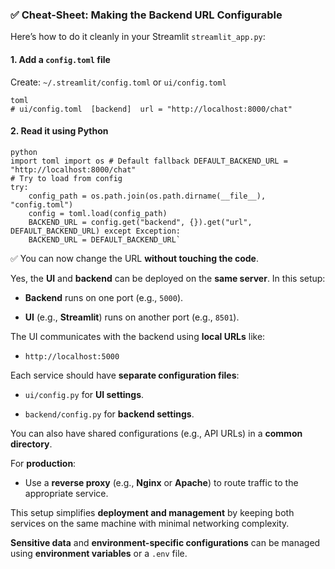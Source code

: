 
### ✅  **Cheat-Sheet: Making the Backend URL Configurable**

Here’s how to do it cleanly in your Streamlit  `streamlit_app.py`:

#### 1. Add a  `config.toml`  file

Create:  `~/.streamlit/config.toml`  or  `ui/config.toml`

    toml
    # ui/config.toml  [backend]  url = "http://localhost:8000/chat"

#### 2. Read it using Python

    python
    import toml import os # Default fallback DEFAULT_BACKEND_URL = "http://localhost:8000/chat"
    # Try to load from config
    try:
        config_path = os.path.join(os.path.dirname(__file__), "config.toml")
        config = toml.load(config_path)
        BACKEND_URL = config.get("backend", {}).get("url", DEFAULT_BACKEND_URL) except Exception:
        BACKEND_URL = DEFAULT_BACKEND_URL`

✅ You can now change the URL  **without touching the code**.


Yes, the  **UI**  and  **backend**  can be deployed on the  **same server**. In this setup:

-   **Backend**  runs on one port (e.g.,  `5000`).

-   **UI**  (e.g.,  **Streamlit**) runs on another port (e.g.,  `8501`).


The UI communicates with the backend using  **local URLs**  like:

- `http://localhost:5000`

Each service should have  **separate configuration files**:

-   `ui/config.py`  for  **UI settings**.

-   `backend/config.py`  for  **backend settings**.


You can also have shared configurations (e.g., API URLs) in a  **common directory**.

For  **production**:

-   Use a  **reverse proxy**  (e.g.,  **Nginx**  or  **Apache**) to route traffic to the appropriate service.


This setup simplifies  **deployment and management**  by keeping both services on the same machine with minimal networking complexity.

**Sensitive data**  and  **environment-specific configurations**  can be managed using  **environment variables**  or a  `.env`  file.
